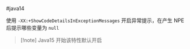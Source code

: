 #java14

使用 `-XX:+ShowCodeDetailsInExceptionMessages` 开启异常提示，在产生 NPE 后提示哪些变量为 `null`

>[!note] Java15 开始该特性默认开启
